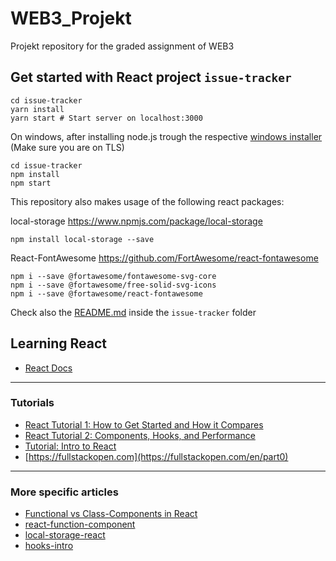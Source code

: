 # WEB3_Projekt

Projekt repository for the graded assignment of WEB3

## Get started with React project `issue-tracker`

```shell
cd issue-tracker
yarn install
yarn start # Start server on localhost:3000
```

On windows, after installing node.js trough the respective [windows installer](https://nodejs.org/en/download/package-manager/#windows) (Make sure you are on TLS)

```shell
cd issue-tracker
npm install
npm start
```

This repository also makes usage of the following react packages:

local-storage
https://www.npmjs.com/package/local-storage
 ```shell
 npm install local-storage --save
 ```

React-FontAwesome
https://github.com/FortAwesome/react-fontawesome
```shell
npm i --save @fortawesome/fontawesome-svg-core
npm i --save @fortawesome/free-solid-svg-icons
npm i --save @fortawesome/react-fontawesome
```


Check also the [README.md](issue-tracker/README.md) inside the `issue-tracker` folder

## Learning React

* [React Docs](https://create-react-app.dev/docs/documentation-intro)

---------------------
### Tutorials

* [React Tutorial 1: How to Get Started and How it Compares](https://www.toptal.com/react/react-tutorial-pt1)
* [React Tutorial 2: Components, Hooks, and Performance](https://www.toptal.com/react/react-tutorial-pt2)
* [Tutorial: Intro to React](https://reactjs.org/tutorial/tutorial.html)
* [https://fullstackopen.com](https://fullstackopen.com/en/part0)

---------------------
### More specific articles

* [Functional vs Class-Components in React](https://medium.com/@Zwenza/functional-vs-class-components-in-react-231e3fbd7108)
* [react-function-component](https://www.robinwieruch.de/react-function-component)
* [local-storage-react](https://www.robinwieruch.de/local-storage-react)
* [hooks-intro](https://reactjs.org/docs/hooks-intro.html)

